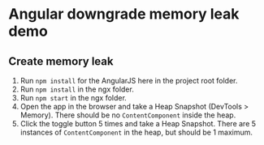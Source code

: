 # Angular downgrade memory leak demo

## Create memory leak
1. Run `npm install` for the AngularJS here in the project root folder.
2. Run `npm install` in the ngx folder.
3. Run `npm start` in the ngx folder.
4. Open the app in the browser and take a Heap Snapshot (DevTools > Memory). There should be no `ContentComponent` inside the heap.
5. Click the toggle button 5 times and take a Heap Snapshot. There are 5 instances of `ContentComponent` in the heap, but should be 1 maximum.
